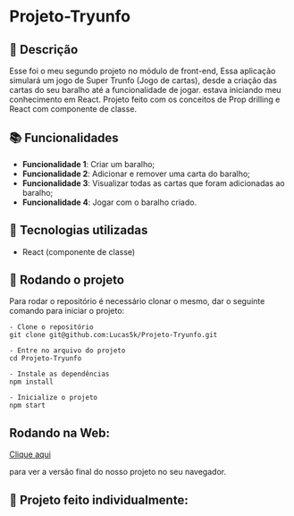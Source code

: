 # Projeto-Tryunfo

## :memo: Descrição
<p>Esse foi o meu segundo projeto no módulo de front-end, Essa aplicação simulará um jogo de Super Trunfo (Jogo de cartas), desde a criação das cartas do seu baralho até a funcionalidade de jogar. estava iniciando meu conhecimento em React.
Projeto feito com os conceitos de Prop drilling e React com componente de classe.</p>

## :books: Funcionalidades
* <b>Funcionalidade 1</b>: Criar um baralho;
* <b>Funcionalidade 2</b>: Adicionar e remover uma carta do baralho;
* <b>Funcionalidade 3</b>: Visualizar todas as cartas que foram adicionadas ao baralho;
* <b>Funcionalidade 4</b>: Jogar com o baralho criado.

## :wrench: Tecnologias utilizadas
* React (componente de classe)

## :rocket: Rodando o projeto
Para rodar o repositório é necessário clonar o mesmo, dar o seguinte comando para iniciar o projeto:
```
- Clone o repositório
git clone git@github.com:Lucas5k/Projeto-Tryunfo.git

- Entre no arquivo do projeto
cd Projeto-Tryunfo

- Instale as dependências
npm install

- Inicialize o projeto
npm start

```

## Rodando na Web:

<a href="https://projeto-tryunfo-umber.vercel.app/">Clique aqui</a><p>para ver a versão final do nosso projeto no seu navegador.</p>

<!-- ## :soon: Implementação futura
* O que será implementado na próxima sprint? -->

## :handshake: Projeto feito individualmente:

<!-- ## :dart: Status do projeto -->
